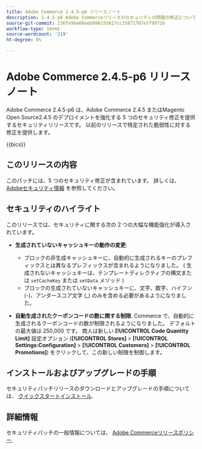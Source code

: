 ```yaml
---
title: Adobe Commerce 2.4.5-p6 リリースノート
description: 2.4.5-p6 Adobe Commerceリリースのセキュリティの問題の修正について説明します。
source-git-commit: 236fe9be60aeb998155817cc25871707eff9972b
workflow-type: tm+mt
source-wordcount: '219'
ht-degree: 0%

---
```



# Adobe Commerce 2.4.5-p6 リリースノート

Adobe Commerce 2.4.5-p6 は、Adobe Commerce 2.4.5 またはMagento Open Source2.4.5 のデプロイメントを強化する 5 つのセキュリティ修正を提供するセキュリティリリースです。 以前のリリースで特定された脆弱性に対する修正を提供します。

{{bics}}

## このリリースの内容

このパッチには、5 つのセキュリティ修正が含まれています。 詳しくは、 [Adobeセキュリティ情報](https://helpx.adobe.com/security/products/magento/apsb24-03.html) を参照してください。

## セキュリティのハイライト

このリリースでは、セキュリティに関する次の 2 つの大幅な機能強化が導入されています。

* **生成されていないキャッシュキーの動作の変更**:

   * ブロックの非生成キャッシュキーに、自動的に生成されるキーのプレフィックスとは異なるプレフィックスが含まれるようになりました。 ( 生成されないキャッシュキーは、テンプレートディレクティブの構文または `setCacheKey` または `setData` メソッド )
   * ブロックの生成されていないキャッシュキーに、文字、数字、ハイフン (-)、アンダースコア文字 (_) のみを含める必要があるようになりました。  <!-- AC-9831 -->

* **自動生成されたクーポンコードの数に関する制限**. Commerce で、自動的に生成されるクーポンコードの数が制限されるようになりました。 デフォルトの最大値は 250,000 です。 商人は新しい **[!UICONTROL Code Quantity Limit]** 設定オプション (**[!UICONTROL Stores]** > **[!UICONTROL Settings:Configuration]** > **[!UICONTROL Customers]** > **[!UICONTROL Promotions]**) をクリックして、この新しい制限を制御します。 <!-- AC-8753 -->

## インストールおよびアップグレードの手順

セキュリティパッチリリースのダウンロードとアップグレードの手順については、 [クイックスタートインストール](../../../installation/composer.md).

## 詳細情報

セキュリティパッチの一般情報については、 [Adobe Commerceリリースポリシー](https://experienceleague.adobe.com/docs/commerce-operations/release/planning/versioning-policy.html?lang=en#security-patch-release).
